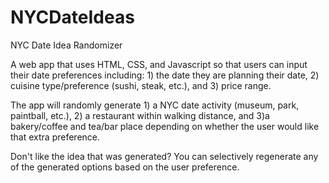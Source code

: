 # NYCDateIdeas
NYC Date Idea Randomizer

A web app that uses HTML, CSS, and Javascript so that users can input their date preferences including: 1) the date they are planning their date, 2) cuisine type/preference (sushi, steak, etc.), and 3) price range.

The app will randomly generate 1) a NYC date activity (museum, park, paintball, etc.), 2) a restaurant within walking distance, and 3)a bakery/coffee and tea/bar place depending on whether the user would like that extra preference.

Don't like the idea that was generated? You can selectively regenerate any of the generated options based on the user preference.
